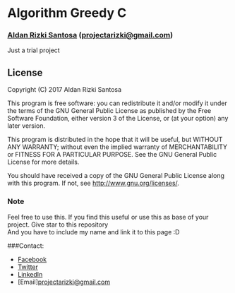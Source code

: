 Algorithm Greedy C
====================
### [Aldan Rizki Santosa](https://www.linkedin.com/in/aldan-rizki-santosa-5819b8150/) (projectarizki@gmail.com)

Just a trial project

## License
Copyright (C) 2017 Aldan Rizki Santosa

This program is free software: you can redistribute it and/or modify
it under the terms of the GNU General Public License as published by
the Free Software Foundation, either version 3 of the License, or
(at your option) any later version.

This program is distributed in the hope that it will be useful,
but WITHOUT ANY WARRANTY; without even the implied warranty of
MERCHANTABILITY or FITNESS FOR A PARTICULAR PURPOSE.  See the
GNU General Public License for more details.

You should have received a copy of the GNU General Public License
along with this program.  If not, see <http://www.gnu.org/licenses/>.

### Note
Feel free to use this. If you find this useful or use this as base of your project. Give star to this repository    
And you have to include my name and link it to this page :D

###Contact:
 + [Facebook](http://www.facebook.com/inialdan)
 + [Twitter](http://www.twitter.com/inialdan)
 + [LinkedIn](https://www.linkedin.com/in/aldan-rizki-santosa-5819b8150/)
 + [Email]projectarizki@gmail.com
